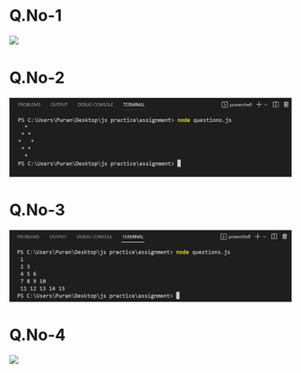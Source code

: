 <h1>Q.No-1</h1>
    <img src="/js practice/assignment/images/q1.png">

<h1>Q.No-2</h1>
    <img src="./images/q2.png">
    
<h1>Q.No-3</h1>
    <img src="./assignment/images/q3.png">

<h1>Q.No-4</h1>
    <img src="/images/q4.png">
